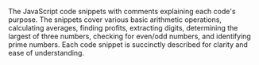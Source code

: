  The JavaScript code snippets with comments explaining each code's purpose. The snippets cover various basic arithmetic operations, calculating averages, finding profits, extracting digits, determining the largest of three numbers, checking for even/odd numbers, and identifying prime numbers. Each code snippet is succinctly described for clarity and ease of understanding.
